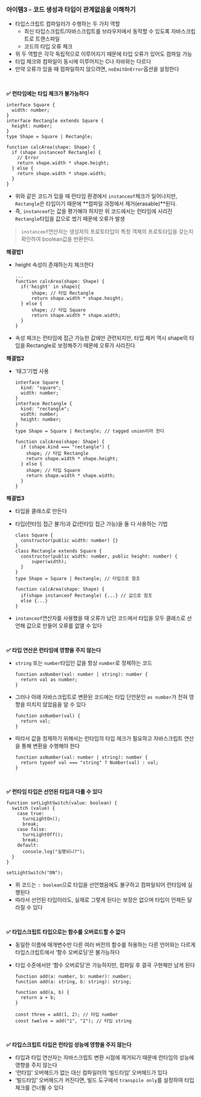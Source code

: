 ### 아이템3 - 코드 생성과 타입이 관계없음을 이해하기

- 타입스크립트 컴파일러가 수행하는 두 가지 역할
  - 최신 타입스크립트/자바스크립트를 브라우저에서 동작할 수 있도록 자바스크립트로 트랜스파일
  - 코드의 타입 오류 체크
- 위 두 역할은 각각 독립적으로 이루어지기 때문에 타입 오류가 있어도 컴파일 가능
- 타입 체크와 컴파일이 동시에 이루어지는 C나 자바와는 다르다
- 만약 오류가 있을 때 컴파일하지 않으려면, `noEmitOnError`옵션을 설정한다

<br/>

**✅ 런타임에는 타입 체크가 불가능하다**

```tsx
interface Square {
  width: number;
}
interface Rectangle extends Square {
  height: number;
}
type Shape = Square | Rectangle;

function calcArea(shape: Shape) {
  if (shape instanceof Rectangle) {
    // Error
    return shape.width * shape.height;
  } else {
    return shape.width * shape.width;
  }
}
```

- 위와 같은 코드가 있을 때 런타임 환경에서 `instanceof`체크가 일어나지만, `Rectangle`은 타입이기 때문에 **컴파일 과정에서 제거(erasable)**된다.
- 즉, `instanceof`는 값을 평가해야 하지만 위 코드에서는 런타임에 사리진 `Rectangle`타입을 값으로 썼기 때문에 오류가 발생

> `instanceof`연산자는 생성자의 프로토타입이 특정 객체의 프로토타입을 갖는지 확인하여 boolean값을 반환한다.

**해결법1**

- height 속성이 존재하는지 체크한다
  ```tsx
  ...
  function calcArea(shape: Shape) {
  	if('height' in shape){
  		shape; // 타입 Rectangle
  		return shape.width * shape.height;
  	} else {
  		shape; // 타입 Square
  		return shape.width * shape.width;
  	}
  }
  ```
- 속성 체크는 런타임에 접근 가능한 값에만 관련되지만, 타입 체커 역시 shape의 타입을 Rectangle로 보정해주기 때문에 오류가 사라진다

**해결법2**

- ‘태그’기법 사용

  ```tsx
  interface Square {
    kind: "square";
    width: number;
  }
  interface Rectangle {
    kind: "rectangle";
    width: number;
    height: number;
  }
  type Shape = Square | Rectangle; // tagged union이라 한다

  function calcArea(shape: Shape) {
    if (shape.kind === "rectangle") {
      shape; // 타입 Rectangle
      return shape.width * shape.height;
    } else {
      shape; // 타입 Square
      return shape.width * shape.width;
    }
  }
  ```

**해결법3**

- 타입을 클래스로 만든다
- 타입(런타임 접근 불가)과 값(런타임 접근 가능)을 둘 다 사용하는 기법

  ```tsx
  class Square {
  	constructor(public width: number) {}
  }
  class Rectangle extends Square {
  	constructor(public width: number, public height: number) {
  		super(width);
  	}
  }
  type Shape = Square | Rectangle; // 타입으로 참조

  function calcArea(shape: Shape) {
  	if(shape instanceof Rectangle) {...} // 값으로 참조
  	else {...}
  }
  ```

- `instanceof`연산자를 사용했을 때 오류가 났던 코드에서 타입을 모두 클래스로 선언해 값으로 만들어 오류를 없앨 수 있다

<br/>

**✅ 타입 연산은 런타임에 영향을 주지 않는다**

- `string` 또는 `number`타입인 값을 항상 `number`로 정제하는 코드
  ```tsx
  function asNumber(val: number | string): number {
    return val as number;
  }
  ```
- 그러나 아래 자바스크립트로 변환된 코드에는 타입 단언문인 `as number`가 전혀 영향을 미치지 않았음을 알 수 있다
  ```tsx
  function asNumber(val) {
    return val;
  }
  ```
- 따라서 값을 정제하기 위해서는 런타임의 타입 체크가 필요하고 자바스크립트 연산을 통해 변환을 수행해야 한다
  ```tsx
  function asNumber(val: number | string): number {
    return typeof val === "string" ? Number(val) : val;
  }
  ```

<br/>

**✅ 런타임 타입은 선언된 타입과 다를 수 있다**

```tsx
function setLightSwitch(value: boolean) {
  switch (value) {
    case true:
      turnLightOn();
      break;
    case false:
      turnLightOff();
      break;
    default:
      console.log("실행되니?");
  }
}

setLightSwitch("ON");
```

- 위 코드는 `: boolean`으로 타입을 선언했음에도 불구하고 컴파일되어 런타임에 실행된다
- 따라서 선언된 타입이라도, 실제로 그렇게 된다는 보장은 없으며 타입이 언제든 달라질 수 있다

<br/>

**✅ 타입스크립트 타입으로는 함수를 오버로드할 수 없다**

- 동일한 이름에 매개변수만 다른 여러 버전의 함수를 허용하는 다른 언어와는 다르게 타입스크립트에서 ‘함수 오버로딩’은 불가능하다
- 타입 수준에서만 ‘함수 오버로딩’은 가능하지만, 컴파일 후 결국 구현체만 남게 된다

  ```tsx
  function add(a: number, b: number): number;
  function add(a: string, b: string): string;

  function add(a, b) {
    return a + b;
  }

  const three = add(1, 2); // 타입 number
  const twelve = add("1", "2"); // 타입 string
  ```

<br/>

**✅ 타입스크립트 타입은 런타임 성능에 영향을 주지 않는다**

- 타입과 타입 연산자는 자바스크립트 변환 시점에 제거되기 때문에 런타임의 성능에 영향을 주지 않는다
- ‘런타임’ 오버헤드가 없는 대신 컴파일러의 ‘빌드타임’ 오버헤드가 있다
- ‘빌드타임’ 오버헤드가 커진다면, 빌드 도구에서 `transpile only`를 설정하여 타입 체크를 건너뛸 수 있다
